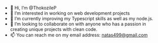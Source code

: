 - 👋 Hi, I’m @ThokozileP
- 👀 I’m interested in working on web development projects 
- 🌱 I’m currently improving my Typescript skills as well as my node.js.
- 💞️ I’m looking to collaborate on with anyone who has a passion in creating unique projects with clean code.
- 📫 You can reach me on my email address: natas499@gmail.com

<!---
ThokozileP/ThokozileP is a ✨ special ✨ repository because its `README.md` (this file) appears on your GitHub profile.
You can click the Preview link to take a look at your changes.
--->
